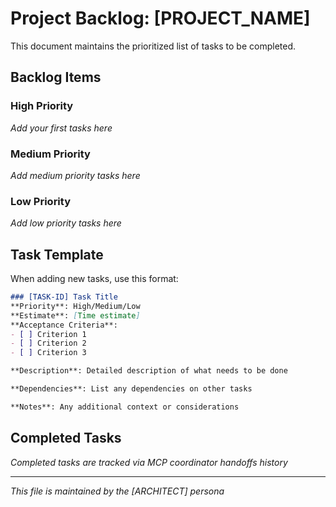 # Project Backlog: [PROJECT_NAME]

This document maintains the prioritized list of tasks to be completed.

## Backlog Items

### High Priority

*Add your first tasks here*

### Medium Priority

*Add medium priority tasks here*

### Low Priority

*Add low priority tasks here*

## Task Template

When adding new tasks, use this format:

```markdown
### [TASK-ID] Task Title
**Priority**: High/Medium/Low
**Estimate**: [Time estimate]
**Acceptance Criteria**:
- [ ] Criterion 1
- [ ] Criterion 2
- [ ] Criterion 3

**Description**: Detailed description of what needs to be done

**Dependencies**: List any dependencies on other tasks

**Notes**: Any additional context or considerations
```

## Completed Tasks

*Completed tasks are tracked via MCP coordinator handoffs history*

---

*This file is maintained by the [ARCHITECT] persona*
